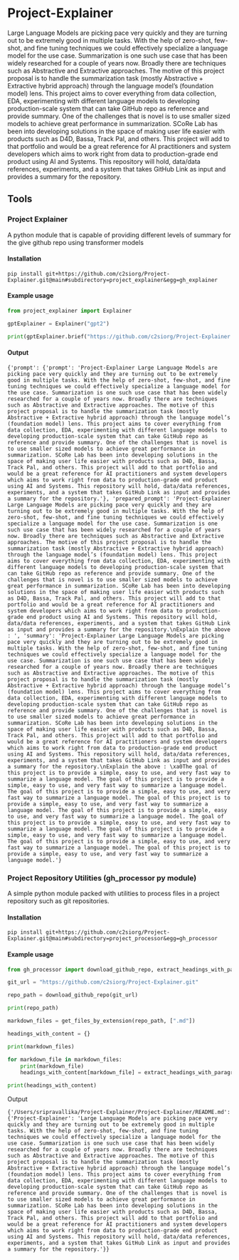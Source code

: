 # Project-Explainer

Large Language Models are picking pace very quickly and they are turning out to be extremely good in multiple tasks. With the help of zero-shot, few-shot, and fine tuning techniques we could effectively specialize a language model for the use case. Summarization is one such use case that has been widely researched for a couple of years now. Broadly there are techniques such as Abstractive and Extractive approaches. The motive of this project proposal is to handle the summarization task (mostly Abstractive + Extractive hybrid approach) through the language model’s (foundation model) lens. This project aims to cover everything from data collection, EDA, experimenting with different language models to developing production-scale system that can take GitHub repo as reference and provide summary. One of the challenges that is novel is to use smaller sized models to achieve great performance in summarization. SCoRe Lab has been into developing solutions in the space of making user life easier with products such as D4D, Bassa, Track Pal, and others. This project will add to that portfolio and would be a great reference for AI practitioners and system developers which aims to work right from data to production-grade end product using AI and Systems. This repository will hold, data/data references, experiments, and a system that takes GitHub Link as input and provides a summary for the repository.


## Tools

### Project Explainer

A python module that is capable of providing different levels of summary for the give github repo using transformer models

#### Installation

```
pip install git+https://github.com/c2siorg/Project-Explainer.git@main#subdirectory=project_explainer&egg=gh_explainer
```

#### Example usage

```python
from project_explainer import Explainer

gptExplainer = Explainer("gpt2")

print(gptExplainer.brief("https://github.com/c2siorg/Project-Explainer.git"))
```

#### Output

```
{'prompt': {'prompt': 'Project-Explainer Large Language Models are picking pace very quickly and they are turning out to be extremely good in multiple tasks. With the help of zero-shot, few-shot, and fine tuning techniques we could effectively specialize a language model for the use case. Summarization is one such use case that has been widely researched for a couple of years now. Broadly there are techniques such as Abstractive and Extractive approaches. The motive of this project proposal is to handle the summarization task (mostly Abstractive + Extractive hybrid approach) through the language model’s (foundation model) lens. This project aims to cover everything from data collection, EDA, experimenting with different language models to developing production-scale system that can take GitHub repo as reference and provide summary. One of the challenges that is novel is to use smaller sized models to achieve great performance in summarization. SCoRe Lab has been into developing solutions in the space of making user life easier with products such as D4D, Bassa, Track Pal, and others. This project will add to that portfolio and would be a great reference for AI practitioners and system developers which aims to work right from data to production-grade end product using AI and Systems. This repository will hold, data/data references, experiments, and a system that takes GitHub Link as input and provides a summary for the repository.'}, 'prepared_prompt': 'Project-Explainer Large Language Models are picking pace very quickly and they are turning out to be extremely good in multiple tasks. With the help of zero-shot, few-shot, and fine tuning techniques we could effectively specialize a language model for the use case. Summarization is one such use case that has been widely researched for a couple of years now. Broadly there are techniques such as Abstractive and Extractive approaches. The motive of this project proposal is to handle the summarization task (mostly Abstractive + Extractive hybrid approach) through the language model’s (foundation model) lens. This project aims to cover everything from data collection, EDA, experimenting with different language models to developing production-scale system that can take GitHub repo as reference and provide summary. One of the challenges that is novel is to use smaller sized models to achieve great performance in summarization. SCoRe Lab has been into developing solutions in the space of making user life easier with products such as D4D, Bassa, Track Pal, and others. This project will add to that portfolio and would be a great reference for AI practitioners and system developers which aims to work right from data to production-grade end product using AI and Systems. This repository will hold, data/data references, experiments, and a system that takes GitHub Link as input and provides a summary for the repository.\nExplain the above : ', 'summary': 'Project-Explainer Large Language Models are picking pace very quickly and they are turning out to be extremely good in multiple tasks. With the help of zero-shot, few-shot, and fine tuning techniques we could effectively specialize a language model for the use case. Summarization is one such use case that has been widely researched for a couple of years now. Broadly there are techniques such as Abstractive and Extractive approaches. The motive of this project proposal is to handle the summarization task (mostly Abstractive + Extractive hybrid approach) through the language model’s (foundation model) lens. This project aims to cover everything from data collection, EDA, experimenting with different language models to developing production-scale system that can take GitHub repo as reference and provide summary. One of the challenges that is novel is to use smaller sized models to achieve great performance in summarization. SCoRe Lab has been into developing solutions in the space of making user life easier with products such as D4D, Bassa, Track Pal, and others. This project will add to that portfolio and would be a great reference for AI practitioners and system developers which aims to work right from data to production-grade end product using AI and Systems. This repository will hold, data/data references, experiments, and a system that takes GitHub Link as input and provides a summary for the repository.\nExplain the above : \xa0The goal of this project is to provide a simple, easy to use, and very fast way to summarize a language model. The goal of this project is to provide a simple, easy to use, and very fast way to summarize a language model. The goal of this project is to provide a simple, easy to use, and very fast way to summarize a language model. The goal of this project is to provide a simple, easy to use, and very fast way to summarize a language model. The goal of this project is to provide a simple, easy to use, and very fast way to summarize a language model. The goal of this project is to provide a simple, easy to use, and very fast way to summarize a language model. The goal of this project is to provide a simple, easy to use, and very fast way to summarize a language model. The goal of this project is to provide a simple, easy to use, and very fast way to summarize a language model. The goal of this project is to provide a simple, easy to use, and very fast way to summarize a language model.'}
```


### Project Repository Utilities (gh_processor py module)

A simple python module packed with utilities to process files in a project repository such as git repositories.

#### Installation

```
pip install git+https://github.com/c2siorg/Project-Explainer.git@main#subdirectory=project_processor&egg=gh_processor
```

#### Example usage

```python
from gh_processor import download_github_repo, extract_headings_with_paragraphs_from_markdown, get_files_by_extension

git_url = "https://github.com/c2siorg/Project-Explainer.git"

repo_path = download_github_repo(git_url)

print(repo_path)

markdown_files = get_files_by_extension(repo_path, [".md"])

headings_with_content = {}

print(markdown_files)

for markdown_file in markdown_files:
    print(markdown_file)
    headings_with_content[markdown_file] = extract_headings_with_paragraphs_from_markdown(markdown_file)

print(headings_with_content)
```

Output

```
{'/Users/sripravallika/Project-Explainer/Project-Explainer/README.md': {'Project-Explainer': 'Large Language Models are picking pace very quickly and they are turning out to be extremely good in multiple tasks. With the help of zero-shot, few-shot, and fine tuning techniques we could effectively specialize a language model for the use case. Summarization is one such use case that has been widely researched for a couple of years now. Broadly there are techniques such as Abstractive and Extractive approaches. The motive of this project proposal is to handle the summarization task (mostly Abstractive + Extractive hybrid approach) through the language model’s (foundation model) lens. This project aims to cover everything from data collection, EDA, experimenting with different language models to developing production-scale system that can take GitHub repo as reference and provide summary. One of the challenges that is novel is to use smaller sized models to achieve great performance in summarization. SCoRe Lab has been into developing solutions in the space of making user life easier with products such as D4D, Bassa, Track Pal, and others. This project will add to that portfolio and would be a great reference for AI practitioners and system developers which aims to work right from data to production-grade end product using AI and Systems. This repository will hold, data/data references, experiments, and a system that takes GitHub Link as input and provides a summary for the repository.'}}
```
